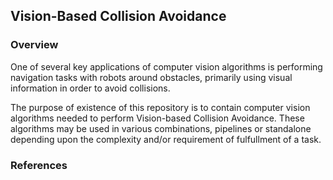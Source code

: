 ## Vision-Based Collision Avoidance 

### Overview
One of several key applications of computer vision algorithms is performing navigation tasks with robots around obstacles, primarily using visual information in order to avoid collisions.

The purpose of existence of this repository is to contain computer vision algorithms needed to perform Vision-based Collision Avoidance. These algorithms may be used in various combinations, pipelines or standalone depending upon the complexity and/or requirement of fulfullment of a task.



### References

